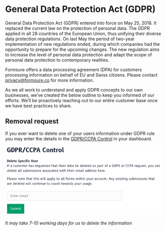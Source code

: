 # General Data Protection Act (GDPR)

General Data Protection Act (GDPR) entered into force on May 25, 2018. It replaced the current law on the protection of personal data. The GDPR applied in all 28 countries of the European Union, thus unifying their diverse data protection regulations. On last May the period of two-year implementation of new regulations ended, during which companies had the opportunity to prepare for the upcoming changes. The new regulation aims to increase the level of personal data protection and adapt the scope of personal data protection to contemporary realities.

Formsure offers a data processing agreement (DPA) for customers processing information on behalf of EU and Swiss citizens. Please contact privacy@formsure.co for more information.

As we all work to understand and apply GDPR concepts to our own businesses, we’ve created the below outline to keep you informed of our efforts. We’ll be proactively reaching out to our entire customer base once we have best practices to share.

## Removal request

If you ever want to delete one of your users information under GDPR rule you may enter the details in the [GDPR/CCPA Control](https://app.formsure.co/user/gdpr-ccpa) in your dashboard.

![gdpr](/images/gdpr.png)

_It may take 7-10 working days for us to delete the information_
